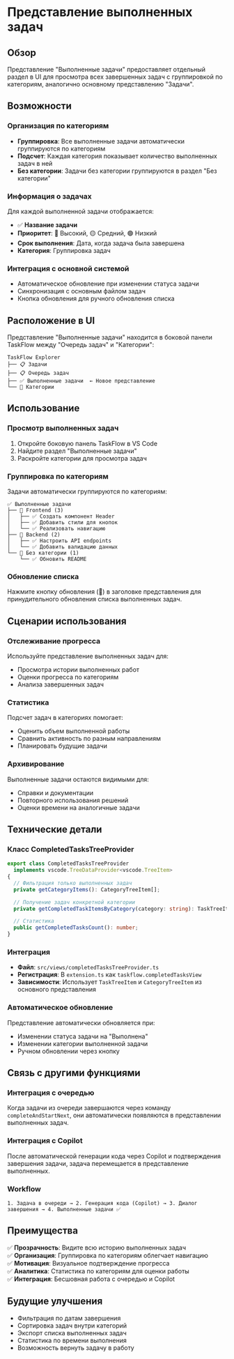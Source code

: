 # Представление выполненных задач

## Обзор

Представление "Выполненные задачи" предоставляет отдельный раздел в UI для просмотра всех завершенных задач с группировкой по категориям, аналогично основному представлению "Задачи".

## Возможности

### Организация по категориям

- **Группировка**: Все выполненные задачи автоматически группируются по категориям
- **Подсчет**: Каждая категория показывает количество выполненных задач в ней
- **Без категории**: Задачи без категории группируются в раздел "Без категории"

### Информация о задачах

Для каждой выполненной задачи отображается:

- ✅ **Название задачи**
- **Приоритет**: 🔴 Высокий, 🟡 Средний, 🟢 Низкий
- **Срок выполнения**: Дата, когда задача была завершена
- **Категория**: Группировка задач

### Интеграция с основной системой

- Автоматическое обновление при изменении статуса задачи
- Синхронизация с основным файлом задач
- Кнопка обновления для ручного обновления списка

## Расположение в UI

Представление "Выполненные задачи" находится в боковой панели TaskFlow между "Очередь задач" и "Категории":

```
TaskFlow Explorer
├── 📋 Задачи
├── 📋 Очередь задач
├── ✅ Выполненные задачи  ← Новое представление
└── 📁 Категории
```

## Использование

### Просмотр выполненных задач

1. Откройте боковую панель TaskFlow в VS Code
2. Найдите раздел "Выполненные задачи"
3. Раскройте категории для просмотра задач

### Группировка по категориям

Задачи автоматически группируются по категориям:

```
✅ Выполненные задачи
├── 📁 Frontend (3)
│   ├── ✅ Создать компонент Header
│   ├── ✅ Добавить стили для кнопок
│   └── ✅ Реализовать навигацию
├── 📁 Backend (2)
│   ├── ✅ Настроить API endpoints
│   └── ✅ Добавить валидацию данных
└── 📁 Без категории (1)
    └── ✅ Обновить README
```

### Обновление списка

Нажмите кнопку обновления (🔄) в заголовке представления для принудительного обновления списка выполненных задач.

## Сценарии использования

### Отслеживание прогресса

Используйте представление выполненных задач для:

- Просмотра истории выполненных работ
- Оценки прогресса по категориям
- Анализа завершенных задач

### Статистика

Подсчет задач в категориях помогает:

- Оценить объем выполненной работы
- Сравнить активность по разным направлениям
- Планировать будущие задачи

### Архивирование

Выполненные задачи остаются видимыми для:

- Справки и документации
- Повторного использования решений
- Оценки времени на аналогичные задачи

## Технические детали

### Класс CompletedTasksTreeProvider

```typescript
export class CompletedTasksTreeProvider
  implements vscode.TreeDataProvider<vscode.TreeItem>
{
  // Фильтрация только выполненных задач
  private getCategoryItems(): CategoryTreeItem[];

  // Получение задач конкретной категории
  private getCompletedTaskItemsByCategory(category: string): TaskTreeItem[];

  // Статистика
  public getCompletedTasksCount(): number;
}
```

### Интеграция

- **Файл**: `src/views/completedTasksTreeProvider.ts`
- **Регистрация**: В `extension.ts` как `taskflow.completedTasksView`
- **Зависимости**: Использует `TaskTreeItem` и `CategoryTreeItem` из основного представления

### Автоматическое обновление

Представление автоматически обновляется при:

- Изменении статуса задачи на "Выполнена"
- Изменении категории выполненной задачи
- Ручном обновлении через кнопку

## Связь с другими функциями

### Интеграция с очередью

Когда задачи из очереди завершаются через команду `completeAndStartNext`, они автоматически появляются в представлении выполненных задач.

### Интеграция с Copilot

После автоматической генерации кода через Copilot и подтверждения завершения задачи, задача перемещается в представление выполненных.

### Workflow

```
1. Задача в очереди → 2. Генерация кода (Copilot) → 3. Диалог завершения → 4. Выполненные задачи ✅
```

## Преимущества

✅ **Прозрачность**: Видите всю историю выполненных задач  
✅ **Организация**: Группировка по категориям облегчает навигацию  
✅ **Мотивация**: Визуальное подтверждение прогресса  
✅ **Аналитика**: Статистика по категориям для оценки работы  
✅ **Интеграция**: Бесшовная работа с очередью и Copilot

## Будущие улучшения

- Фильтрация по датам завершения
- Сортировка задач внутри категорий
- Экспорт списка выполненных задач
- Статистика по времени выполнения
- Возможность вернуть задачу в работу
